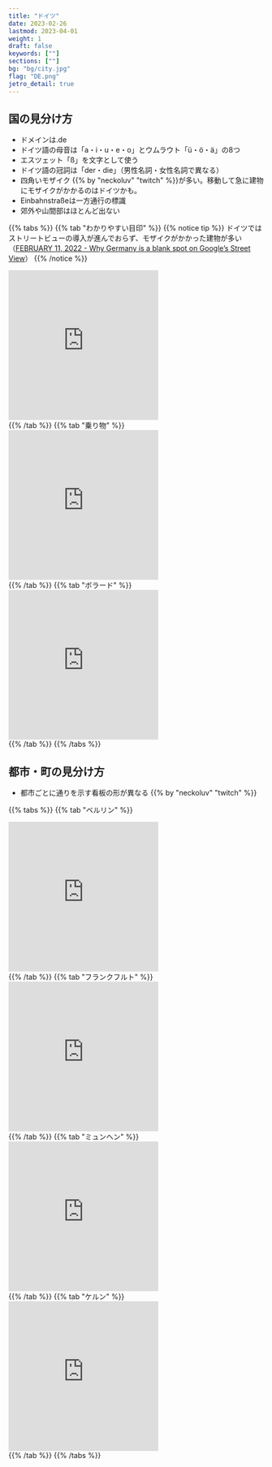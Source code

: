 ```yaml
---
title: "ドイツ"
date: 2023-02-26
lastmod: 2023-04-01
weight: 1
draft: false
keywords: [""]
sections: [""]
bg: "bg/city.jpg"
flag: "DE.png"
jetro_detail: true
---
```


<div class="main-desciption country-description">
    <h2 class="section-title">国の見分け方</h2>
    <ul class="rule-list">
        <li>ドメインは<span class="quiz">.de</span></li>
        <li>ドイツ語の母音は「a・i・u・e・o」と<span class="quiz">ウムラウト「ü・ö・ä」</span>の8つ</li>
        <li>エスツェット「<span class="quiz">ß</span>」を文字として使う</li>
        <li>ドイツ語の冠詞は<span class="quiz">「der・die」（男性名詞・女性名詞で異なる）</span></li>
        <li>四角いモザイク {{% by "neckoluv" "twitch" %}}が多い。移動して急に建物にモザイクがかかるのはドイツかも。</li>
        <li>Einbahnstraßeは一方通行の標識</li>
        <li>郊外や山間部はほとんど出ない</li>
    </ul>
</div>


{{% tabs  %}}
{{% tab "わかりやすい目印" %}}
{{% notice tip %}}
ドイツではストリートビューの導入が進んでおらず、モザイクがかかった建物が多い（<a href="https://bigthink.com/strange-maps/germany-street-view/">FEBRUARY 11, 2022 - Why Germany is a blank spot on Google’s Street View</a>）
{{% /notice %}}
<div class="googlemap-if">
<iframe src="https://www.google.com/maps/embed?pb=!4v1679420140985!6m8!1m7!1sqwKjwVluqLRAgo2ObpAsXA!2m2!1d48.14926892865647!2d11.56215823569409!3f122.32034254578278!4f13.242303538779481!5f1.72032405487214" width="295" height="295" style="border:0;" allowfullscreen="" loading="lazy" referrerpolicy="no-referrer-when-downgrade"></iframe>
</div>
{{% /tab %}}
{{% tab "乗り物" %}}
<div class="googlemap-if">
<iframe src="https://www.google.com/maps/embed?pb=!4v1679315351117!6m8!1m7!1skF_KuUGheUd_XUJlnGeY_A!2m2!1d50.92505140294847!2d6.958498269883926!3f221.1955797434303!4f-2.676596217032184!5f2.8429447685952494" width="295" height="295" style="border:0;" allowfullscreen="" loading="lazy" referrerpolicy="no-referrer-when-downgrade"></iframe>
</div>
{{% /tab %}}
{{% tab "ボラード" %}}
<div class="googlemap-if">
<iframe src="https://www.google.com/maps/embed?pb=!4v1679315413839!6m8!1m7!1sCAoSLEFGMVFpcE5iN3A2QTBpaW5vcGZHWjVFUXM0eHIteURHbUJhbHA0NzdvX2l4!2m2!1d50.7327359391176!2d6.82996892026819!3f340.44893574166593!4f-7.7953259871863025!5f3.325193203789971" width="295" height="295" style="border:0;" allowfullscreen="" loading="lazy" referrerpolicy="no-referrer-when-downgrade"></iframe>
</div>
{{% /tab %}}
{{% /tabs %}}


<div class="main-desciption city-description">
    <h2 class="section-title">都市・町の見分け方</h2>
    <ul class="rule-list">
        <li>都市ごとに通りを示す看板の形が異なる {{% by "neckoluv" "twitch" %}}</li>
    </ul>
</div>

{{% tabs  %}}
{{% tab "ベルリン" %}}
<div class="googlemap-if">
<iframe src="https://www.google.com/maps/embed?pb=!4v1679481248048!6m8!1m7!1sJJBq0edNdM8Que0yv86pHQ!2m2!1d52.53944607994699!2d13.50546867089784!3f264.550302826772!4f3.677095907974973!5f3.277512247292474" width="295" height="295" style="border:0;" allowfullscreen="" loading="lazy" referrerpolicy="no-referrer-when-downgrade"></iframe>
</div>
{{% /tab %}}
{{% tab "フランクフルト" %}}
<div class="googlemap-if">
<iframe src="https://www.google.com/maps/embed?pb=!4v1679315584270!6m8!1m7!1s8LSnvRgAGaQuSCIOzHg0KQ!2m2!1d50.1182968513744!2d8.6854563728625!3f353.094719446308!4f7.938789352093664!5f3.325193203789971" width="295" height="295" style="border:0;" allowfullscreen="" loading="lazy" referrerpolicy="no-referrer-when-downgrade"></iframe>
</div>
{{% /tab %}}
{{% tab "ミュンヘン" %}}
<div class="googlemap-if">
<iframe src="https://www.google.com/maps/embed?pb=!4v1679420404412!6m8!1m7!1sCbS4UDc23-lDi32DOYKTWw!2m2!1d48.1536189222771!2d11.53907344415597!3f66.40321092567368!4f-4.289194889165557!5f3.3218028655864" width="295" height="295" style="border:0;" allowfullscreen="" loading="lazy" referrerpolicy="no-referrer-when-downgrade"></iframe>
</div>
{{% /tab %}}
{{% tab "ケルン" %}}
<div class="googlemap-if">
<iframe src="https://www.google.com/maps/embed?pb=!4v1679420669101!6m8!1m7!1sQrzpoIdLhpyBj2X7WhSZ_Q!2m2!1d50.96195311460543!2d6.921252247984377!3f160.56204986744783!4f1.4959776138107799!5f3.325193203789971" width="295" height="295" style="border:0;" allowfullscreen="" loading="lazy" referrerpolicy="no-referrer-when-downgrade"></iframe>
</div>
{{% /tab %}}
{{% /tabs %}}